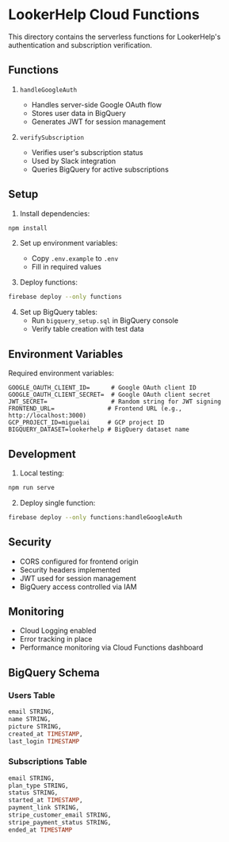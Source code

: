 # LookerHelp Cloud Functions

This directory contains the serverless functions for LookerHelp's authentication and subscription verification.

## Functions

1. `handleGoogleAuth`
   - Handles server-side Google OAuth flow
   - Stores user data in BigQuery
   - Generates JWT for session management

2. `verifySubscription`
   - Verifies user's subscription status
   - Used by Slack integration
   - Queries BigQuery for active subscriptions

## Setup

1. Install dependencies:
```bash
npm install
```

2. Set up environment variables:
   - Copy `.env.example` to `.env`
   - Fill in required values

3. Deploy functions:
```bash
firebase deploy --only functions
```

4. Set up BigQuery tables:
   - Run `bigquery_setup.sql` in BigQuery console
   - Verify table creation with test data

## Environment Variables

Required environment variables:
```
GOOGLE_OAUTH_CLIENT_ID=      # Google OAuth client ID
GOOGLE_OAUTH_CLIENT_SECRET=  # Google OAuth client secret
JWT_SECRET=                  # Random string for JWT signing
FRONTEND_URL=               # Frontend URL (e.g., http://localhost:3000)
GCP_PROJECT_ID=miguelai     # GCP project ID
BIGQUERY_DATASET=lookerhelp # BigQuery dataset name
```

## Development

1. Local testing:
```bash
npm run serve
```

2. Deploy single function:
```bash
firebase deploy --only functions:handleGoogleAuth
```

## Security

- CORS configured for frontend origin
- Security headers implemented
- JWT used for session management
- BigQuery access controlled via IAM

## Monitoring

- Cloud Logging enabled
- Error tracking in place
- Performance monitoring via Cloud Functions dashboard

## BigQuery Schema

### Users Table
```sql
email STRING,
name STRING,
picture STRING,
created_at TIMESTAMP,
last_login TIMESTAMP
```

### Subscriptions Table
```sql
email STRING,
plan_type STRING,
status STRING,
started_at TIMESTAMP,
payment_link STRING,
stripe_customer_email STRING,
stripe_payment_status STRING,
ended_at TIMESTAMP
